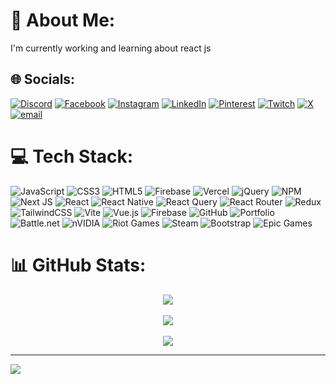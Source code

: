 # 💫 About Me:
I'm currently working and learning about react js


## 🌐 Socials:
[![Discord](https://img.shields.io/badge/Discord-%237289DA.svg?logo=discord&logoColor=white)](https://discord.gg/https://discord.gg/PhA5gY2x) [![Facebook](https://img.shields.io/badge/Facebook-%231877F2.svg?logo=Facebook&logoColor=white)](https://facebook.com/https://www.facebook.com/wahid.tahosin.laam/) [![Instagram](https://img.shields.io/badge/Instagram-%23E4405F.svg?logo=Instagram&logoColor=white)](https://instagram.com/wahidestroyer) [![LinkedIn](https://img.shields.io/badge/LinkedIn-%230077B5.svg?logo=linkedin&logoColor=white)](https://linkedin.com/in/https://www.linkedin.com/in/wahid-tahosin-laam-003276305/) [![Pinterest](https://img.shields.io/badge/Pinterest-%23E60023.svg?logo=Pinterest&logoColor=white)](https://pinterest.com/https://www.pinterest.com/laamwahidtahosin/) [![Twitch](https://img.shields.io/badge/Twitch-%239146FF.svg?logo=Twitch&logoColor=white)](https://twitch.tv/wahidestroyer) [![X](https://img.shields.io/badge/X-black.svg?logo=X&logoColor=white)](https://x.com/https://x.com/WahiDestroyer) [![email](https://img.shields.io/badge/Email-D14836?logo=gmail&logoColor=white)](mailto:laamwahidtahosin@gmail.com) 

# 💻 Tech Stack:
![JavaScript](https://img.shields.io/badge/javascript-%23323330.svg?style=for-the-badge&logo=javascript&logoColor=%23F7DF1E) ![CSS3](https://img.shields.io/badge/css3-%231572B6.svg?style=for-the-badge&logo=css3&logoColor=white) ![HTML5](https://img.shields.io/badge/html5-%23E34F26.svg?style=for-the-badge&logo=html5&logoColor=white) ![Firebase](https://img.shields.io/badge/firebase-%23039BE5.svg?style=for-the-badge&logo=firebase) ![Vercel](https://img.shields.io/badge/vercel-%23000000.svg?style=for-the-badge&logo=vercel&logoColor=white) ![jQuery](https://img.shields.io/badge/jquery-%230769AD.svg?style=for-the-badge&logo=jquery&logoColor=white) ![NPM](https://img.shields.io/badge/NPM-%23CB3837.svg?style=for-the-badge&logo=npm&logoColor=white) ![Next JS](https://img.shields.io/badge/Next-black?style=for-the-badge&logo=next.js&logoColor=white) ![React](https://img.shields.io/badge/react-%2320232a.svg?style=for-the-badge&logo=react&logoColor=%2361DAFB) ![React Native](https://img.shields.io/badge/react_native-%2320232a.svg?style=for-the-badge&logo=react&logoColor=%2361DAFB) ![React Query](https://img.shields.io/badge/-React%20Query-FF4154?style=for-the-badge&logo=react%20query&logoColor=white) ![React Router](https://img.shields.io/badge/React_Router-CA4245?style=for-the-badge&logo=react-router&logoColor=white) ![Redux](https://img.shields.io/badge/redux-%23593d88.svg?style=for-the-badge&logo=redux&logoColor=white) ![TailwindCSS](https://img.shields.io/badge/tailwindcss-%2338B2AC.svg?style=for-the-badge&logo=tailwind-css&logoColor=white) ![Vite](https://img.shields.io/badge/vite-%23646CFF.svg?style=for-the-badge&logo=vite&logoColor=white) ![Vue.js](https://img.shields.io/badge/vue.js-%2335495e.svg?style=for-the-badge&logo=vuedotjs&logoColor=%234FC08D) ![Firebase](https://img.shields.io/badge/firebase-a08021?style=for-the-badge&logo=firebase&logoColor=ffcd34) ![GitHub](https://img.shields.io/badge/github-%23121011.svg?style=for-the-badge&logo=github&logoColor=white) ![Portfolio](https://img.shields.io/badge/Portfolio-%23000000.svg?style=for-the-badge&logo=firefox&logoColor=#FF7139) ![Battle.net](https://img.shields.io/badge/battle.net-%2300AEFF.svg?style=for-the-badge&logo=battle.net&logoColor=white) ![nVIDIA](https://img.shields.io/badge/nVIDIA-%2376B900.svg?style=for-the-badge&logo=nVIDIA&logoColor=white) ![Riot Games](https://img.shields.io/badge/riotgames-D32936.svg?style=for-the-badge&logo=riotgames&logoColor=white) ![Steam](https://img.shields.io/badge/steam-%23000000.svg?style=for-the-badge&logo=steam&logoColor=white) ![Bootstrap](https://img.shields.io/badge/bootstrap-%238511FA.svg?style=for-the-badge&logo=bootstrap&logoColor=white) ![Epic Games](https://img.shields.io/badge/epicgames-%23313131.svg?style=for-the-badge&logo=epicgames&logoColor=white)

# 📊 GitHub Stats:
<div align="center">
  
![](https://github-readme-stats.vercel.app/api?username=WahiDestroyer&theme=gotham&hide_border=true&include_all_commits=false&count_private=false)<br/><br/>
![](https://nirzak-streak-stats.vercel.app/?user=WahiDestroyer&theme=gotham&hide_border=true)<br/><br/>
![](https://github-readme-stats.vercel.app/api/top-langs/?username=WahiDestroyer&theme=gotham&hide_border=true&include_all_commits=false&count_private=false&layout=compact)

</div>

---
[![](https://visitcount.itsvg.in/api?id=WahiDestroyer&icon=0&color=0)](https://visitcount.itsvg.in)

<!-- Proudly created with GPRM ( https://gprm.itsvg.in ) -->
